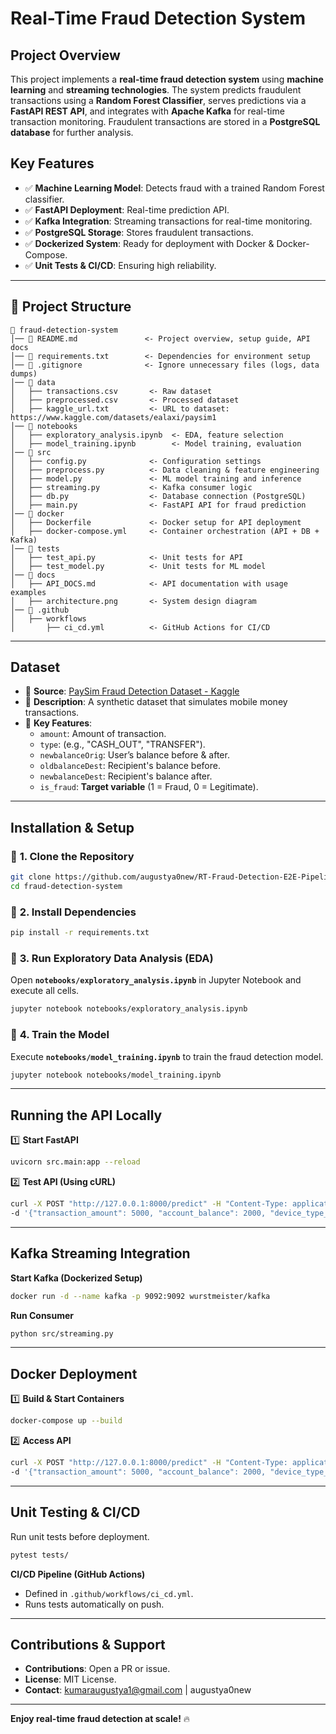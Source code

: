 #  Real-Time Fraud Detection System

##  **Project Overview**
This project implements a **real-time fraud detection system** using **machine learning** and **streaming technologies**. The system predicts fraudulent transactions using a **Random Forest Classifier**, serves predictions via a **FastAPI REST API**, and integrates with **Apache Kafka** for real-time transaction monitoring. Fraudulent transactions are stored in a **PostgreSQL database** for further analysis.

##  **Key Features**
- ✅ **Machine Learning Model**: Detects fraud with a trained Random Forest classifier.
- ✅ **FastAPI Deployment**: Real-time prediction API.
- ✅ **Kafka Integration**: Streaming transactions for real-time monitoring.
- ✅ **PostgreSQL Storage**: Stores fraudulent transactions.
- ✅ **Dockerized System**: Ready for deployment with Docker & Docker-Compose.
- ✅ **Unit Tests & CI/CD**: Ensuring high reliability.

---

## 📂 **Project Structure**
```
📂 fraud-detection-system
│── 📜 README.md               <- Project overview, setup guide, API docs
│── 📜 requirements.txt        <- Dependencies for environment setup
│── 📜 .gitignore              <- Ignore unnecessary files (logs, data dumps)
│── 📂 data
│   ├── transactions.csv       <- Raw dataset
│   ├── preprocessed.csv       <- Processed dataset
│   ├── kaggle_url.txt         <- URL to dataset: https://www.kaggle.com/datasets/ealaxi/paysim1
│── 📂 notebooks
│   ├── exploratory_analysis.ipynb  <- EDA, feature selection
│   ├── model_training.ipynb        <- Model training, evaluation
│── 📂 src
│   ├── config.py              <- Configuration settings
│   ├── preprocess.py          <- Data cleaning & feature engineering
│   ├── model.py               <- ML model training and inference
│   ├── streaming.py           <- Kafka consumer logic
│   ├── db.py                  <- Database connection (PostgreSQL)
│   ├── main.py                <- FastAPI API for fraud prediction
│── 📂 docker
│   ├── Dockerfile             <- Docker setup for API deployment
│   ├── docker-compose.yml     <- Container orchestration (API + DB + Kafka)
│── 📂 tests
│   ├── test_api.py            <- Unit tests for API
│   ├── test_model.py          <- Unit tests for ML model
│── 📂 docs
│   ├── API_DOCS.md            <- API documentation with usage examples
│   ├── architecture.png       <- System design diagram
│── 📂 .github
│   ├── workflows
│       ├── ci_cd.yml          <- GitHub Actions for CI/CD
```
---

##  **Dataset**
- 📌 **Source**: [PaySim Fraud Detection Dataset - Kaggle](https://www.kaggle.com/datasets/ealaxi/paysim1)
- 📌 **Description**: A synthetic dataset that simulates mobile money transactions.
- 📌 **Key Features**:
  - `amount`: Amount of transaction.
  - `type`: (e.g., "CASH_OUT", "TRANSFER").
  - `newbalanceOrig`: User’s balance before & after.
  - `oldbalanceDest`: Recipient's balance before.
  - `newbalanceDest`: Recipient's balance after.
  - `is_fraud`: **Target variable** (1 = Fraud, 0 = Legitimate).

---

##  **Installation & Setup**
### 🔹 **1. Clone the Repository**
```bash
git clone https://github.com/augustya0new/RT-Fraud-Detection-E2E-Pipeline.git
cd fraud-detection-system
```

### 🔹 **2. Install Dependencies**
```bash
pip install -r requirements.txt
```

### 🔹 **3. Run Exploratory Data Analysis (EDA)**
Open **`notebooks/exploratory_analysis.ipynb`** in Jupyter Notebook and execute all cells.
```bash
jupyter notebook notebooks/exploratory_analysis.ipynb
```

### 🔹 **4. Train the Model**
Execute **`notebooks/model_training.ipynb`** to train the fraud detection model.
```bash
jupyter notebook notebooks/model_training.ipynb
```

---

##  **Running the API Locally**
1️⃣ **Start FastAPI**
```bash
uvicorn src.main:app --reload
```

2️⃣ **Test API (Using cURL)**
```bash
curl -X POST "http://127.0.0.1:8000/predict" -H "Content-Type: application/json" \
-d '{"transaction_amount": 5000, "account_balance": 2000, "device_type_Mobile": 1}'
```

---

##  **Kafka Streaming Integration**
**Start Kafka (Dockerized Setup)**
```bash
docker run -d --name kafka -p 9092:9092 wurstmeister/kafka
```
**Run Consumer**
```bash
python src/streaming.py
```

---

##  **Docker Deployment**
1️⃣ **Build & Start Containers**
```bash
docker-compose up --build
```
2️⃣ **Access API**
```bash
curl -X POST "http://127.0.0.1:8000/predict" -H "Content-Type: application/json" \
-d '{"transaction_amount": 5000, "account_balance": 2000, "device_type_Mobile": 1}'
```

---

##  **Unit Testing & CI/CD**
Run unit tests before deployment.
```bash
pytest tests/
```
**CI/CD Pipeline (GitHub Actions)**
- Defined in `.github/workflows/ci_cd.yml`.
- Runs tests automatically on push.

---

##  **Contributions & Support**
- **Contributions**: Open a PR or issue.
- **License**: MIT License.
- **Contact**: kumaraugustya1@gmail.com | augustya0new

---
 **Enjoy real-time fraud detection at scale!** 🔥

